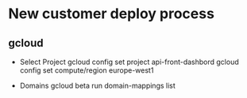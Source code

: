 # New customer deploy process

##

## gcloud

- Select Project
gcloud config set project api-front-dashbord
gcloud config set compute/region europe-west1

- Domains
gcloud beta run domain-mappings list

